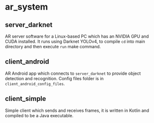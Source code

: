 # ar_system

## server_darknet
AR server software for a Linux-based PC which has an NVIDIA GPU and CUDA installed. It runs using Darknet YOLOv4, to compile `cd` into main directory and then execute `run` make command.

## client_android
AR Android app which connects to `server_darknet` to provide object detection and recognition. Config files folder is in `client_android_config_files`.

## client_simple
Simple client which sends and receives frames, it is written in Kotlin and compiled to be a Java executable.  
